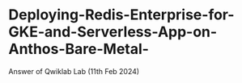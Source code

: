 # Deploying-Redis-Enterprise-for-GKE-and-Serverless-App-on-Anthos-Bare-Metal-
Answer of Qwiklab Lab (11th Feb 2024)
